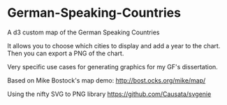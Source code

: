 # German-Speaking-Countries
A d3 custom map of the German Speaking Countries 

It allows you to choose which cities to display and add a year to the chart. Then you can export a PNG of the chart.

Very specific use cases for generating graphics for my GF's dissertation.

Based on Mike Bostock's map demo:
http://bost.ocks.org/mike/map/

Using the nifty SVG to PNG library
https://github.com/Causata/svgenie
